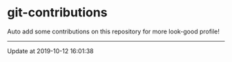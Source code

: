 # git-contributions

Auto add some contributions on this repository for more look-good profile!

---

Update at 2019-10-12 16:01:38
